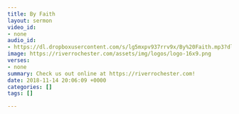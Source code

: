 ```yaml
---
title: By Faith
layout: sermon
video_id:
- none
audio_id:
- https://dl.dropboxusercontent.com/s/lg5mxpv937rrv9x/By%20Faith.mp3?dl=0
image: https://riverrochester.com/assets/img/logos/logo-16x9.png
verses:
- none
summary: Check us out online at https://riverrochester.com!
date: 2018-11-14 20:06:09 +0000
categories: []
tags: []

---
```

